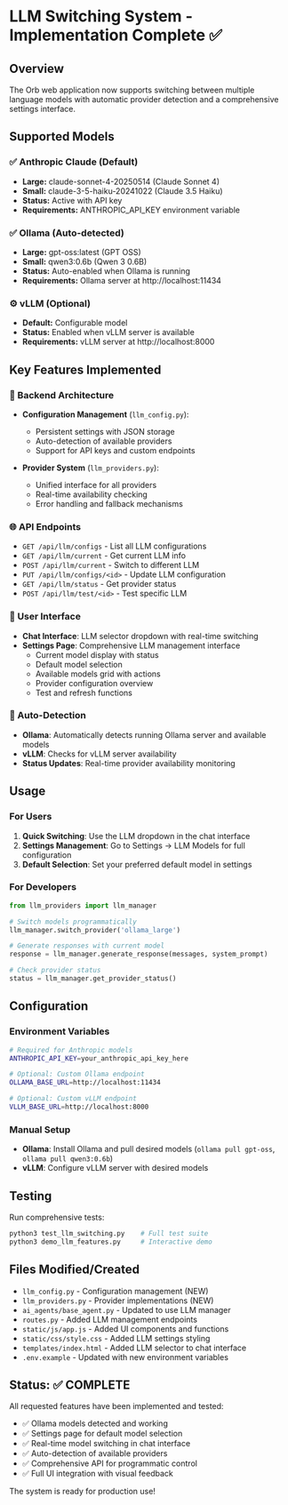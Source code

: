 # LLM Switching System - Implementation Complete ✅

## Overview
The Orb web application now supports switching between multiple language models with automatic provider detection and a comprehensive settings interface.

## Supported Models

### ✅ Anthropic Claude (Default)
- **Large:** claude-sonnet-4-20250514 (Claude Sonnet 4)
- **Small:** claude-3-5-haiku-20241022 (Claude 3.5 Haiku)
- **Status:** Active with API key
- **Requirements:** ANTHROPIC_API_KEY environment variable

### ✅ Ollama (Auto-detected)
- **Large:** gpt-oss:latest (GPT OSS)
- **Small:** qwen3:0.6b (Qwen 3 0.6B)  
- **Status:** Auto-enabled when Ollama is running
- **Requirements:** Ollama server at http://localhost:11434

### ⚙️ vLLM (Optional)
- **Default:** Configurable model
- **Status:** Enabled when vLLM server is available
- **Requirements:** vLLM server at http://localhost:8000

## Key Features Implemented

### 🔧 Backend Architecture
- **Configuration Management** (`llm_config.py`):
  - Persistent settings with JSON storage
  - Auto-detection of available providers
  - Support for API keys and custom endpoints

- **Provider System** (`llm_providers.py`):
  - Unified interface for all providers
  - Real-time availability checking
  - Error handling and fallback mechanisms

### 🌐 API Endpoints
- `GET /api/llm/configs` - List all LLM configurations
- `GET /api/llm/current` - Get current LLM info
- `POST /api/llm/current` - Switch to different LLM
- `PUT /api/llm/configs/<id>` - Update LLM configuration
- `GET /api/llm/status` - Get provider status
- `POST /api/llm/test/<id>` - Test specific LLM

### 🎨 User Interface
- **Chat Interface**: LLM selector dropdown with real-time switching
- **Settings Page**: Comprehensive LLM management interface
  - Current model display with status
  - Default model selection
  - Available models grid with actions
  - Provider configuration overview
  - Test and refresh functions

### 🔄 Auto-Detection
- **Ollama**: Automatically detects running Ollama server and available models
- **vLLM**: Checks for vLLM server availability
- **Status Updates**: Real-time provider availability monitoring

## Usage

### For Users
1. **Quick Switching**: Use the LLM dropdown in the chat interface
2. **Settings Management**: Go to Settings → LLM Models for full configuration
3. **Default Selection**: Set your preferred default model in settings

### For Developers
```python
from llm_providers import llm_manager

# Switch models programmatically
llm_manager.switch_provider('ollama_large')

# Generate responses with current model
response = llm_manager.generate_response(messages, system_prompt)

# Check provider status
status = llm_manager.get_provider_status()
```

## Configuration

### Environment Variables
```bash
# Required for Anthropic models
ANTHROPIC_API_KEY=your_anthropic_api_key_here

# Optional: Custom Ollama endpoint
OLLAMA_BASE_URL=http://localhost:11434

# Optional: Custom vLLM endpoint  
VLLM_BASE_URL=http://localhost:8000
```

### Manual Setup
- **Ollama**: Install Ollama and pull desired models (`ollama pull gpt-oss`, `ollama pull qwen3:0.6b`)
- **vLLM**: Configure vLLM server with desired models

## Testing
Run comprehensive tests:
```bash
python3 test_llm_switching.py    # Full test suite
python3 demo_llm_features.py     # Interactive demo
```

## Files Modified/Created
- `llm_config.py` - Configuration management (NEW)
- `llm_providers.py` - Provider implementations (NEW)  
- `ai_agents/base_agent.py` - Updated to use LLM manager
- `routes.py` - Added LLM management endpoints
- `static/js/app.js` - Added UI components and functions
- `static/css/style.css` - Added LLM settings styling
- `templates/index.html` - Added LLM selector to chat interface
- `.env.example` - Updated with new environment variables

## Status: ✅ COMPLETE

All requested features have been implemented and tested:
- ✅ Ollama models detected and working
- ✅ Settings page for default model selection
- ✅ Real-time model switching in chat interface
- ✅ Auto-detection of available providers
- ✅ Comprehensive API for programmatic control
- ✅ Full UI integration with visual feedback

The system is ready for production use!